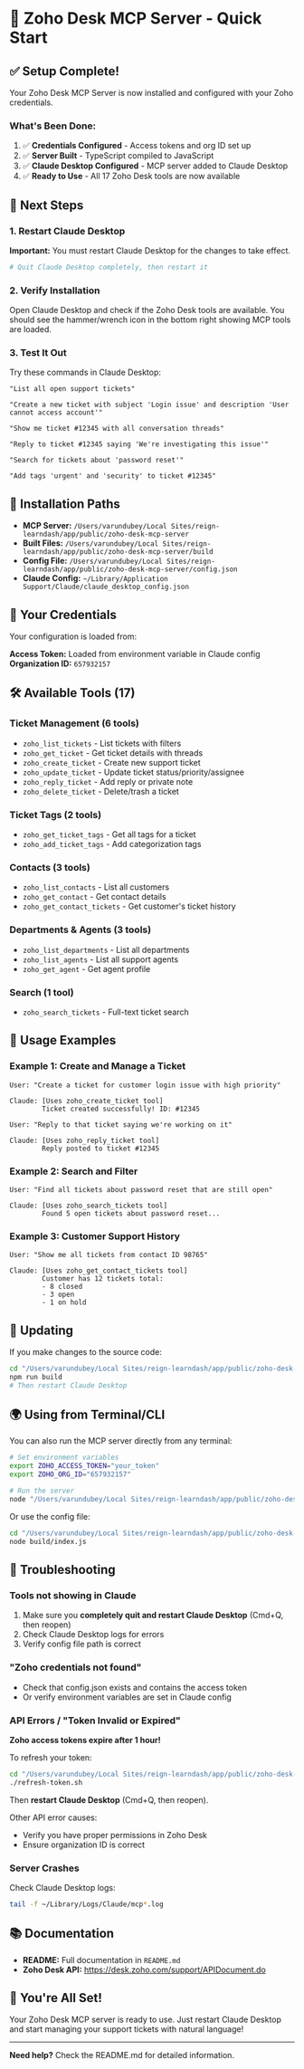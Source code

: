 # 🚀 Zoho Desk MCP Server - Quick Start

## ✅ Setup Complete!

Your Zoho Desk MCP Server is now installed and configured with your Zoho credentials.

### What's Been Done:

1. ✅ **Credentials Configured** - Access tokens and org ID set up
2. ✅ **Server Built** - TypeScript compiled to JavaScript
3. ✅ **Claude Desktop Configured** - MCP server added to Claude Desktop
4. ✅ **Ready to Use** - All 17 Zoho Desk tools are now available

## 🔄 Next Steps

### 1. Restart Claude Desktop

**Important:** You must restart Claude Desktop for the changes to take effect.

```bash
# Quit Claude Desktop completely, then restart it
```

### 2. Verify Installation

Open Claude Desktop and check if the Zoho Desk tools are available. You should see the hammer/wrench icon in the bottom right showing MCP tools are loaded.

### 3. Test It Out

Try these commands in Claude Desktop:

```
"List all open support tickets"

"Create a new ticket with subject 'Login issue' and description 'User cannot access account'"

"Show me ticket #12345 with all conversation threads"

"Reply to ticket #12345 saying 'We're investigating this issue'"

"Search for tickets about 'password reset'"

"Add tags 'urgent' and 'security' to ticket #12345"
```

## 📍 Installation Paths

- **MCP Server:** `/Users/varundubey/Local Sites/reign-learndash/app/public/zoho-desk-mcp-server`
- **Built Files:** `/Users/varundubey/Local Sites/reign-learndash/app/public/zoho-desk-mcp-server/build`
- **Config File:** `/Users/varundubey/Local Sites/reign-learndash/app/public/zoho-desk-mcp-server/config.json`
- **Claude Config:** `~/Library/Application Support/Claude/claude_desktop_config.json`

## 🔧 Your Credentials

Your configuration is loaded from:

**Access Token:** Loaded from environment variable in Claude config
**Organization ID:** `657932157`

## 🛠 Available Tools (17)

### Ticket Management (6 tools)
- `zoho_list_tickets` - List tickets with filters
- `zoho_get_ticket` - Get ticket details with threads
- `zoho_create_ticket` - Create new support ticket
- `zoho_update_ticket` - Update ticket status/priority/assignee
- `zoho_reply_ticket` - Add reply or private note
- `zoho_delete_ticket` - Delete/trash a ticket

### Ticket Tags (2 tools)
- `zoho_get_ticket_tags` - Get all tags for a ticket
- `zoho_add_ticket_tags` - Add categorization tags

### Contacts (3 tools)
- `zoho_list_contacts` - List all customers
- `zoho_get_contact` - Get contact details
- `zoho_get_contact_tickets` - Get customer's ticket history

### Departments & Agents (3 tools)
- `zoho_list_departments` - List all departments
- `zoho_list_agents` - List all support agents
- `zoho_get_agent` - Get agent profile

### Search (1 tool)
- `zoho_search_tickets` - Full-text ticket search

## 📝 Usage Examples

### Example 1: Create and Manage a Ticket
```
User: "Create a ticket for customer login issue with high priority"

Claude: [Uses zoho_create_ticket tool]
        Ticket created successfully! ID: #12345

User: "Reply to that ticket saying we're working on it"

Claude: [Uses zoho_reply_ticket tool]
        Reply posted to ticket #12345
```

### Example 2: Search and Filter
```
User: "Find all tickets about password reset that are still open"

Claude: [Uses zoho_search_tickets tool]
        Found 5 open tickets about password reset...
```

### Example 3: Customer Support History
```
User: "Show me all tickets from contact ID 98765"

Claude: [Uses zoho_get_contact_tickets tool]
        Customer has 12 tickets total:
        - 8 closed
        - 3 open
        - 1 on hold
```

## 🔄 Updating

If you make changes to the source code:

```bash
cd "/Users/varundubey/Local Sites/reign-learndash/app/public/zoho-desk-mcp-server"
npm run build
# Then restart Claude Desktop
```

## 🌍 Using from Terminal/CLI

You can also run the MCP server directly from any terminal:

```bash
# Set environment variables
export ZOHO_ACCESS_TOKEN="your_token"
export ZOHO_ORG_ID="657932157"

# Run the server
node "/Users/varundubey/Local Sites/reign-learndash/app/public/zoho-desk-mcp-server/build/index.js"
```

Or use the config file:

```bash
cd "/Users/varundubey/Local Sites/reign-learndash/app/public/zoho-desk-mcp-server"
node build/index.js
```

## 🐛 Troubleshooting

### Tools not showing in Claude
1. Make sure you **completely quit and restart Claude Desktop** (Cmd+Q, then reopen)
2. Check Claude Desktop logs for errors
3. Verify config file path is correct

### "Zoho credentials not found"
- Check that config.json exists and contains the access token
- Or verify environment variables are set in Claude config

### API Errors / "Token Invalid or Expired"

**Zoho access tokens expire after 1 hour!**

To refresh your token:

```bash
cd "/Users/varundubey/Local Sites/reign-learndash/app/public/zoho-desk-mcp-server"
./refresh-token.sh
```

Then **restart Claude Desktop** (Cmd+Q, then reopen).

Other API error causes:
- Verify you have proper permissions in Zoho Desk
- Ensure organization ID is correct

### Server Crashes
Check Claude Desktop logs:
```bash
tail -f ~/Library/Logs/Claude/mcp*.log
```

## 📚 Documentation

- **README:** Full documentation in `README.md`
- **Zoho Desk API:** https://desk.zoho.com/support/APIDocument.do

## 🎉 You're All Set!

Your Zoho Desk MCP server is ready to use. Just restart Claude Desktop and start managing your support tickets with natural language!

---

**Need help?** Check the README.md for detailed information.
